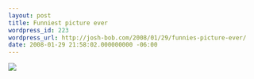 ```yaml
---
layout: post
title: Funniest picture ever
wordpress_id: 223
wordpress_url: http://josh-bob.com/2008/01/29/funnies-picture-ever/
date: 2008-01-29 21:58:02.000000000 -06:00
---
```

<!--Mime Type of File is image/jpeg -->

<a href="http://josh-bob.com/wp-photos/20080129-215802-1.jpg"><img src="http://josh-bob.com/wp-photos/thumb.20080129-215802-1.jpg" /></a>
